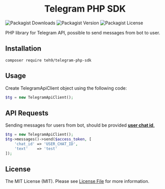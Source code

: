 # <center>Telegram PHP SDK</center>

![Packagist Downloads](https://img.shields.io/packagist/dt/teh9/telegram-php-sdk)
![Packagist Version](https://img.shields.io/packagist/v/teh9/telegram-php-sdk)
![Packagist License](https://img.shields.io/packagist/l/teh9/telegram-php-sdk)

PHP library for Telegram API, possible to send messages from bot to user.

## Installation

```
composer require teh9/telegram-php-sdk
```

## Usage

Create TelegramApiClient object using the following code:

```php 
$tg = new TelegramApiClient();
```

## API Requests

Sending messages for users from bot, should be provided <a href="https://telegram.me/getmyid_bot">**user chat id**.</a>

```php 
$tg = new TelegramApiClient();
$tg->messages()->send($access_token, [
    'chat_id' => 'USER_CHAT_ID',
    'text'    => 'test'
]);
```

## License

The MIT License (MIT). Please see <a href="https://github.com/teh9/telegram-php-sdk/blob/master/LICENSE">License File</a> for more information.

